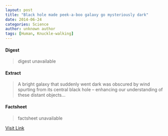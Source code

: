 ```yaml
---
layout: post
title: "Black hole made peek-a-boo galaxy go mysteriously dark"
date: 2014-06-24
categories: Science
author: unknown author
tags: [Human, Knuckle-walking]
---
```



#### Digest
>digest unavailable

#### Extract
>A bright galaxy that suddenly went dark was obscured by wind spurting from its central black hole – enhancing our understanding of these distant objects...

#### Factsheet
>factsheet unavailable

[Visit Link](http://feeds.newscientist.com/c/749/f/10897/s/3bd1b1a2/sc/28/l/0L0Snewscientist0N0Carticle0Cdn257780Eblack0Ehole0Emade0Epeekaboo0Egalaxy0Ego0Emysteriously0Edark0Bhtml0Dcmpid0FRSS0QNSNS0Q20A120EGLOBAL0Qonline0Enews/story01.htm)


